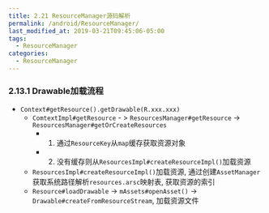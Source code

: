 ```yaml
---
title: 2.21 ResourceManager源码解析
permalink: /android/ResourceManager/
last_modified_at: 2019-03-21T09:45:06-05:00
tags:
  - ResourceManager
categories:
  - ResourceManager
---
```


### 2.13.1 Drawable加载流程
- `Context#getResource().getDrawable(R.xxx.xxx)`
  - `ComtextImpl#getResource` - > `ResourcesManager#getResource` -> `ResourcesManager#getOrCreateResources`
    - 1. 通过`ResourceKey`从`map`缓存获取资源对象
    - 2. 没有缓存则从`ResourcesImpl#createResourceImpl()`加载资源
  - `ResourcesImpl#createResourceImpl()`加载资源, 通过创建`AssetManager`获取系统路径解析`resources.arsc`映射表, 获取资源的索引
  - `Resource#loadDrawable` -> `mAssets#openAsset()` -> `Drawable#createFromResourceStream`, 加载资源文件
